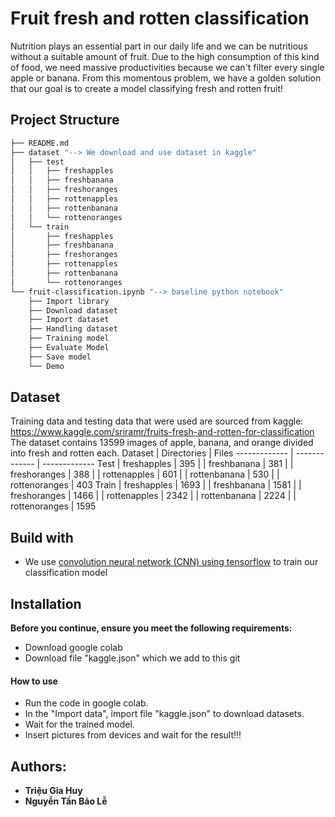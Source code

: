 # Fruit fresh and rotten classification

Nutrition plays an essential part in our daily life and we can be nutritious without a suitable amount of fruit. Due to the high consumption of this kind of food, we need massive productivities because we can't filter every single apple or banana. From this momentous problem, we have a golden solution that our goal is to create a model classifying fresh and rotten fruit!



## Project Structure
```bash
├── README.md
├── dataset "--> We download and use dataset in kaggle"
│   ├── test
│   │   ├── freshapples
│   │   ├── freshbanana
│   │   ├── freshoranges
│   │   ├── rottenapples
│   │   ├── rottenbanana
│   │   └── rottenoranges
│   └── train
│       ├── freshapples
│       ├── freshbanana
│       ├── freshoranges
│       ├── rottenapples
│       ├── rottenbanana
│       └── rottenoranges
└── fruit-classification.ipynb "--> baseline python notebook"
    ├── Import library
    ├── Download dataset
    ├── Import dataset
    ├── Handling dataset
    ├── Training model
    ├── Evaluate Model
    ├── Save model
    └── Demo
```


## Dataset
Training data and testing data that were used are sourced from kaggle: https://www.kaggle.com/sriramr/fruits-fresh-and-rotten-for-classification <br/> The dataset contains 13599 images of apple, banana, and orange divided into fresh and rotten each.
Dataset       | Directories     | Files
------------- | -------------   | -------------
Test          | freshapples     | 395
|             | freshbanana     | 381
|             | freshoranges    | 388
|             | rottenapples    | 601
|             | rottenbanana    | 530
|             | rottenoranges   | 403
Train         | freshapples     | 1693
|             | freshbanana     | 1581
|             | freshoranges    | 1466
|             | rottenapples    | 2342
|             | rottenbanana    | 2224
|             | rottenoranges   | 1595



## Build with
* We use [convolution neural network (CNN) using tensorflow](https://www.tensorflow.org/tutorials/images/cnn) to train our classification model



## Installation

**Before you continue, ensure you meet the following requirements:**
- Download google colab
- Download file "kaggle.json" which we add to this git

#### How to use
- Run the code in google colab.
- In the "Import data", import file "kaggle.json" to download datasets.
- Wait for the trained model.
- Insert pictures from devices and wait for the result!!!


## Authors:
- **Triệu Gia Huy**
- **Nguyễn Tấn Bảo Lễ**
